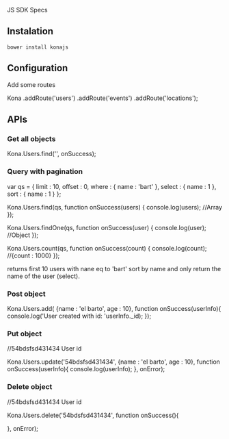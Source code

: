 JS SDK Specs

## Instalation

```
bower install konajs
```

## Configuration

Add some routes

Kona
  .addRoute('users')
  .addRoute('events')
  .addRoute('locations');

## APIs


### Get all objects

Kona.Users.find('', onSuccess);

### Query with pagination

var qs = {
	limit : 10,
	offset : 0,
	where : {
		name : 'bart'
	},
	select : {
		name : 1
	},
	sort : {
		name : 1
	}
};

Kona.Users.find(qs, function onSuccess(users) {
	console.log(users); //Array
});

Kona.Users.findOne(qs, function onSuccess(user) {
	console.log(user); //Object
});

Kona.Users.count(qs, function onSuccess(count) {
	console.log(count); //{count : 1000}
});

returns first 10 users with nane eq to 'bart' sort by name and only return the name of the user (select).

### Post object

Kona.Users.add( {name : 'el barto', age : 10}, function onSuccess(userInfo){
	console.log('User created with id: 'userInfo._id);
});

### Put object

//54bdsfsd431434 User id

Kona.Users.update('54bdsfsd431434', {name : 'el barto', age : 10}, function onSuccess(userInfo){
	console.log(userInfo);
}, onError);

### Delete object

//54bdsfsd431434 User id

Kona.Users.delete('54bdsfsd431434', function onSuccess(){

}, onError);

